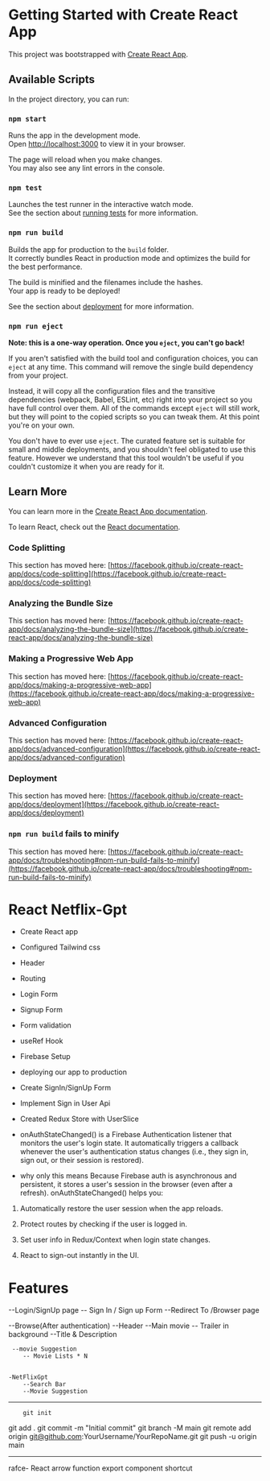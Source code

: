# Getting Started with Create React App

This project was bootstrapped with [Create React App](https://github.com/facebook/create-react-app).

## Available Scripts

In the project directory, you can run:

### `npm start`

Runs the app in the development mode.\
Open [http://localhost:3000](http://localhost:3000) to view it in your browser.

The page will reload when you make changes.\
You may also see any lint errors in the console.

### `npm test`

Launches the test runner in the interactive watch mode.\
See the section about [running tests](https://facebook.github.io/create-react-app/docs/running-tests) for more information.

### `npm run build`

Builds the app for production to the `build` folder.\
It correctly bundles React in production mode and optimizes the build for the best performance.

The build is minified and the filenames include the hashes.\
Your app is ready to be deployed!

See the section about [deployment](https://facebook.github.io/create-react-app/docs/deployment) for more information.

### `npm run eject`

**Note: this is a one-way operation. Once you `eject`, you can't go back!**

If you aren't satisfied with the build tool and configuration choices, you can `eject` at any time. This command will remove the single build dependency from your project.

Instead, it will copy all the configuration files and the transitive dependencies (webpack, Babel, ESLint, etc) right into your project so you have full control over them. All of the commands except `eject` will still work, but they will point to the copied scripts so you can tweak them. At this point you're on your own.

You don't have to ever use `eject`. The curated feature set is suitable for small and middle deployments, and you shouldn't feel obligated to use this feature. However we understand that this tool wouldn't be useful if you couldn't customize it when you are ready for it.

## Learn More

You can learn more in the [Create React App documentation](https://facebook.github.io/create-react-app/docs/getting-started).

To learn React, check out the [React documentation](https://reactjs.org/).

### Code Splitting

This section has moved here: [https://facebook.github.io/create-react-app/docs/code-splitting](https://facebook.github.io/create-react-app/docs/code-splitting)

### Analyzing the Bundle Size

This section has moved here: [https://facebook.github.io/create-react-app/docs/analyzing-the-bundle-size](https://facebook.github.io/create-react-app/docs/analyzing-the-bundle-size)

### Making a Progressive Web App

This section has moved here: [https://facebook.github.io/create-react-app/docs/making-a-progressive-web-app](https://facebook.github.io/create-react-app/docs/making-a-progressive-web-app)

### Advanced Configuration

This section has moved here: [https://facebook.github.io/create-react-app/docs/advanced-configuration](https://facebook.github.io/create-react-app/docs/advanced-configuration)

### Deployment

This section has moved here: [https://facebook.github.io/create-react-app/docs/deployment](https://facebook.github.io/create-react-app/docs/deployment)

### `npm run build` fails to minify

This section has moved here: [https://facebook.github.io/create-react-app/docs/troubleshooting#npm-run-build-fails-to-minify](https://facebook.github.io/create-react-app/docs/troubleshooting#npm-run-build-fails-to-minify)




# React Netflix-Gpt

* Create React app
* Configured Tailwind css
* Header
* Routing
* Login Form
* Signup Form
* Form validation 
* useRef Hook
* Firebase Setup
* deploying our app to production
* Create SignIn/SignUp Form
* Implement Sign in User Api
* Created Redux Store with UserSlice

* onAuthStateChanged()  is a Firebase Authentication listener that monitors the user's login state. It automatically triggers a callback whenever the user's authentication status changes (i.e., they sign in, sign out, or their session is restored).

* why only this means Because Firebase auth is asynchronous and persistent, it stores a user's session in the browser (even after a refresh). onAuthStateChanged() helps you:

1. Automatically restore the user session when the app reloads.

2. Protect routes by checking if the user is logged in.

3. Set user info in Redux/Context when login state changes.

4. React to sign-out instantly in the UI.




# Features
--Login/SignUp page
  -- Sign In / Sign up Form
  --Redirect To /Browser page

--Browse(After authentication)
  --Header
  --Main movie
     -- Trailer in background
     --Title & Description 

     --movie Suggestion 
        -- Movie Lists * N


    -NetFlixGpt
        --Search Bar
        --Movie Suggestion
------------------------------------
        git init
git add .
git commit -m "Initial commit"
git branch -M main
git remote add origin git@github.com:YourUsername/YourRepoName.git
git push -u origin main

---------------------------------
rafce- React arrow function export component shortcut 
